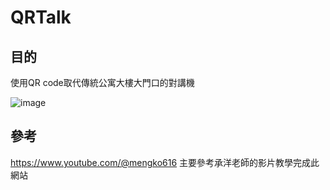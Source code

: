 # QRTalk

目的
---
使用QR code取代傳統公寓大樓大門口的對講機

![image](https://github.com/20RenHaos23/QRTalk/blob/main/readme_img.png)



參考
---
[](https://www.youtube.com/@mengko616)https://www.youtube.com/@mengko616 主要參考承洋老師的影片教學完成此網站